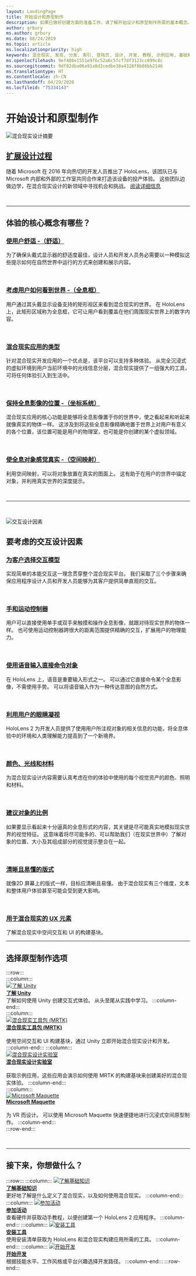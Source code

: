 ```yaml
---
layout: LandingPage
title: 开始设计和原型制作
description: 如果已做好创建方面的准备工作，请了解开始设计和原型制作所需的基本概念。
author: grbury
ms.author: grbury
ms.date: 08/24/2019
ms.topic: article
ms.localizationpriority: high
keywords: 混合现实, 发现, 分发, 索引, 登陆页, 设计, 开发, 教程, 示例应用, 基础知识, 案例研究, 资源, HoloLens 操作指南, 开源项目, 核心概念, 交互
ms.openlocfilehash: 9ef408e1551e9f6c52a6c5fcf7df3123cc099c8c
ms.sourcegitcommit: 9df82dba06a91a8d2cedbe38a4328f8b86bb2146
ms.translationtype: HT
ms.contentlocale: zh-CN
ms.lasthandoff: 04/29/2020
ms.locfileid: "75334143"
---
```

# <a name="start-designing-and-prototyping"></a>开始设计和原型制作


![混合现实设计摘要](images/03_Design.png)

## <a name="expand-your-design-process"></a>[扩展设计过程](case-study-expanding-the-design-process-for-mixed-reality.md)

随着 Microsoft 在 2016 年向热切的开发人员推出了 HoloLens，该团队已与 Microsoft 内部和外部的工作室共同合作来打造该设备的投产体验。 这些团队边做边学，在混合现实设计的新领域中寻找机会和挑战。 [阅读详细信息](case-study-expanding-the-design-process-for-mixed-reality.md)

<br>

---

## <a name="what-are-the-core-concepts-of-an-experience"></a>体验的核心概念有哪些？

### <a name="keep-the-user-comfortable---comfort"></a>[使用户舒适 -（舒适）](comfort.md)
为了确保头戴式显示器的舒适度最佳，设计人员和开发人员务必需要以一种模拟这些提示如何在自然世界中运行的方式来创建和展示内容。

<br>

### <a name="consider-how-the-user-sees-the-world---holographic-frame"></a>[考虑用户如何看到世界 -（全息框）](holographic-frame.md)
用户通过其头戴显示设备支持的矩形视区来看到混合现实的世界。 在 HoloLens 上，此矩形区域称为全息框，它可让用户看到覆盖在他们周围现实世界上的数字内容。

<br>

### <a name="types-of-mixed-reality-apps"></a>[混合现实应用的类型](types-of-mixed-reality-apps.md)
针对混合现实开发应用的一个优点是，该平台可以支持多种体验。 从完全沉浸式的虚拟环境到用户当前环境中的光线信息分层，混合现实提供了一组强大的工具，可将任何体验引入到生活中。

<br>

### <a name="keeping-holograms-in-place---coordinate-systems"></a>[保持全息影像的位置 -（坐标系统）](coordinate-systems.md)
混合现实应用的核心功能是能够将全息影像置于你的世界中，使之看起来和听起来就像真实的物体一样。 这涉及到将这些全息影像精确地置于世界上对用户有意义的各个位置，该位置可能是用户的物理室，也可能是你创建的某个虚拟领域。

<br>

### <a name="making-holographic-objects-feel-real---spatial-mapping"></a>[使全息对象感觉真实 -（空间映射）](spatial-mapping.md)
利用空间映射，可以将对象放置在真实的图面上。 这有助于在用户的世界中锚定对象，并利用真实世界的深度提示。

<br>


---

<br>

![交互设计因素](images/MRTK_BoundingBox_Main.png)

## <a name="interaction-design-factors-to-consider"></a>要考虑的交互设计因素


### <a name="choose-an-interaction-model-for-your-customer"></a>[为客户选择交互模型](interaction-fundamentals.md)
实现简单的本能交互这一理念贯穿整个混合现实平台。 我们采取了三个步骤来确保应用程序设计人员和开发人员能够为其客户提供简单直观的交互。

<br>

### <a name="hands-and-motion-controllers"></a>[手和运动控制器](hands-and-tools.md)
用户可以直接使用单手或双手来触摸和操作全息影像，就跟对待现实世界的物体一样。 也可使用运动控制器跨很大的距离范围提供精确的交互，扩展用户的物理能力。

<br>

### <a name="directly-commanding-objects-with-voice-input"></a>[使用语音输入直接命令对象](voice-input.md)
在 HoloLens 上，语音是重要输入形式之一。 可以通过它直接命令某个全息影像，不需使用手势。 可以将语音输入作为一种传达意图的自然方式。

<br>

### <a name="leveraging-the-users-eye-gaze"></a>[利用用户的眼睛凝视](eye-tracking.md)
HoloLens 2 为开发人员提供了使用用户所注视对象的相关信息的功能，将全息体验中的环境和人类理解能力提高到了一个新境界。

<br>

### <a name="color-light-and-materials"></a>[颜色、光线和材料](color,-light-and-materials.md)
为混合现实设计内容需要认真考虑在你的体验中使用的每个视觉资产的颜色、照明和材料。

<br>

### <a name="suggesting-the-scale-of-an-object"></a>[建议对象的比例](scale.md)
如果要显示看起来十分逼真的全息形式的内容，其关键是尽可能真实地模拟现实世界的视觉特征。 这意味着将尽可能多的、可以帮助我们（在现实世界中）了解对象的位置、大小及其组成部分的视觉提示整合在一起。

<br>

### <a name="clear-and-readable-typography"></a>[清晰且易懂的版式](typography.md)
就像2D 屏幕上的版式一样，目标应清晰且易懂。 由于混合现实有三个维度，文本和整体用户体验甚至可能会受到更大影响。

<br>

### <a name="ux-elements-for-the-mixed-reality"></a>[用于混合现实的 UX 元素](app-patterns-landingpage.md)
了解混合现实中空间交互和 UI 的构建基块。
<br>


---

## <a name="choose-a-prototyping-option"></a>选择原型制作选项  

:::row:::   
    :::column:::    
       [![了解 Unity](images/Final_unity_logo.png)](https://learn.unity.com/)<br>
        **[了解 Unity](https://learn.unity.com/)**<br>
        了解如何使用 Unity 创建交互式体验。 从头至尾从实践中学习。
    :::column-end:::    
    :::column:::    
        [![混合现实工具包 (MRTK)](images/Final_mrtk-small_logo.png)](https://github.com/Microsoft/MixedRealityToolkit-Unity)<br>
        **[混合现实工具包 (MRTK)](https://github.com/Microsoft/MixedRealityToolkit-Unity)**<br>  
        使用空间交互和 UI 构建基块，通过 Unity 立即开始混合现实设计和开发。   
    :::column-end:::
    :::column:::    
        [![混合现实设计实验室](images/Final_mrdl_logo.png)](https://github.com/Microsoft/MRDL_Unity_PeriodicTable)<br>
        **[混合现实设计实验室](https://github.com/Microsoft/MRDL_Unity_PeriodicTable)**<br>  
        获取示例应用，这些应用会演示如何使用 MRTK 的构建基块来创建美好的混合现实体验。
    :::column-end:::        
    :::column:::    
        [![Microsoft Maquette](images/Final_maquette_logo.png)](https://www.maquette.ms/)<br>
        **[Microsoft Maquette](https://www.maquette.ms/)**<br>  
        为 VR 而设计。 可以使用 Microsoft Maquette 快速便捷地进行沉浸式空间原型制作。 
    :::column-end:::    
:::row-end:::

<br>

---



## <a name="what-would-you-like-to-do-next"></a>接下来，你想做什么？

:::row:::
    :::column:::
       [![了解基础知识](images/icon-lightbulb.png)](index.md#understand-the-basics)<br>
        **[了解基础知识](index.md#understand-the-basics)**<br>
        更好地了解是什么定义了混合现实，以及如何使用混合现实。
    :::column-end:::
    :::column:::
        [![参加活动](images/icon-calendar.jpg)](sf-academy-events.md)<br>
         **[参加活动](sf-academy-events.md)**<br>
        查看硬件并获取动手教程，以便创建第一个 HoloLens 2 应用程序。
    :::column-end:::
    :::column:::
        [![安装工具](images/icon-design.jpg)](install-the-tools.md)<br>
         **[安装工具](install-the-tools.md)**<br>
        使用安装清单获取为 HoloLens 和混合现实构建应用所需的工具。
    :::column-end:::
    :::column:::
        [![开始开发](images/icon-developer.jpg)](development.md)<br>
        **[开始开发](development.md)**<br>
        根据技能水平、工作风格或平台兴趣选择开发路径。
    :::column-end:::
:::row-end:::


<br>

<br>


